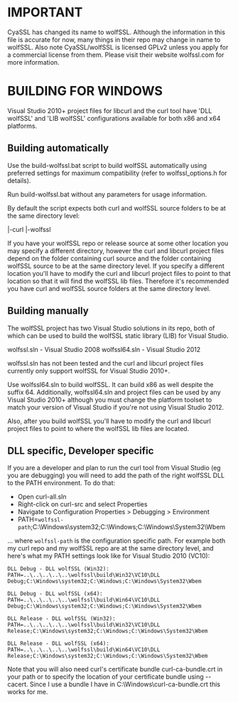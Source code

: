 IMPORTANT
=========
CyaSSL has changed its name to wolfSSL. Although the information in this file
is accurate for now, many things in their repo may change in name to wolfSSL.
Also note CyaSSL/wolfSSL is licensed GPLv2 unless you apply for a commercial
license from them. Please visit their website wolfssl.com for more information.

BUILDING FOR WINDOWS
====================
Visual Studio 2010+ project files for libcurl and the curl tool have
'DLL wolfSSL' and 'LIB wolfSSL' configurations available for both x86 and x64
platforms.

Building automatically
----------------------
Use the build-wolfssl.bat script to build wolfSSL automatically using preferred
settings for maximum compatibility (refer to wolfssl_options.h for details).

Run build-wolfssl.bat without any parameters for usage information.

By default the script expects both curl and wolfSSL source folders to be at the
same directory level:

|-curl
|-wolfssl

If you have your wolfSSL repo or release source at some other location you may
specify a different directory, however the curl and libcurl project files
depend on the folder containing curl source and the folder containing wolfSSL
source to be at the same directory level. If you specify a different location
you'll have to modify the curl and libcurl project files to point to that
location so that it will find the wolfSSL lib files. Therefore it's recommended
you have curl and wolfSSL source folders at the same directory level.

Building manually
-----------------
The wolfSSL project has two Visual Studio solutions in its repo, both of which
can be used to build the wolfSSL static library (LIB) for Visual Studio.

wolfssl.sln - Visual Studio 2008
wolfssl64.sln - Visual Studio 2012

wolfssl.sln has not been tested and the curl and libcurl project files
currently only support wolfSSL for Visual Studio 2010+.

Use wolfssl64.sln to build wolfSSL. It can build x86 as well despite the suffix
64. Additionally, wolfssl64.sln and project files can be used by any Visual
Studio 2010+ although you must change the platform toolset to match your
version of Visual Studio if you're not using Visual Studio 2012.

Also, after you build wolfSSL you'll have to modify the curl and libcurl
project files to point to where the wolfSSL lib files are located.

DLL specific, Developer specific
--------------------------------
If you are a developer and plan to run the curl tool from Visual Studio (eg you
are debugging) you will need to add the path of the right wolfSSL DLL to the
PATH environment. To do that:

- Open curl-all.sln
- Right-click on curl-src and select Properties
- Navigate to Configuration Properties > Debugging > Environment
- PATH=`wolfssl-path`;C:\Windows\system32;C:\Windows;C:\Windows\System32\Wbem

... where `wolfssl-path` is the configuration specific path. For example both
my curl repo and my wolfSSL repo are at the same directory level,  and here's
what my PATH settings look like for Visual Studio 2010 (VC10):

```
DLL Debug - DLL wolfSSL (Win32):
PATH=..\..\..\..\..\wolfssl\build\Win32\VC10\DLL Debug;C:\Windows\system32;C:\Windows;C:\Windows\System32\Wbem

DLL Debug - DLL wolfSSL (x64):
PATH=..\..\..\..\..\wolfssl\build\Win64\VC10\DLL Debug;C:\Windows\system32;C:\Windows;C:\Windows\System32\Wbem

DLL Release - DLL wolfSSL (Win32):
PATH=..\..\..\..\..\wolfssl\build\Win32\VC10\DLL Release;C:\Windows\system32;C:\Windows;C:\Windows\System32\Wbem

DLL Release - DLL wolfSSL (x64):
PATH=..\..\..\..\..\wolfssl\build\Win64\VC10\DLL Release;C:\Windows\system32;C:\Windows;C:\Windows\System32\Wbem
```

Note that you will also need curl's certificate bundle curl-ca-bundle.crt in
your path or to specify the location of your certificate bundle using --cacert.
Since I use a bundle I have in C:\Windows\curl-ca-bundle.crt this works for me.
